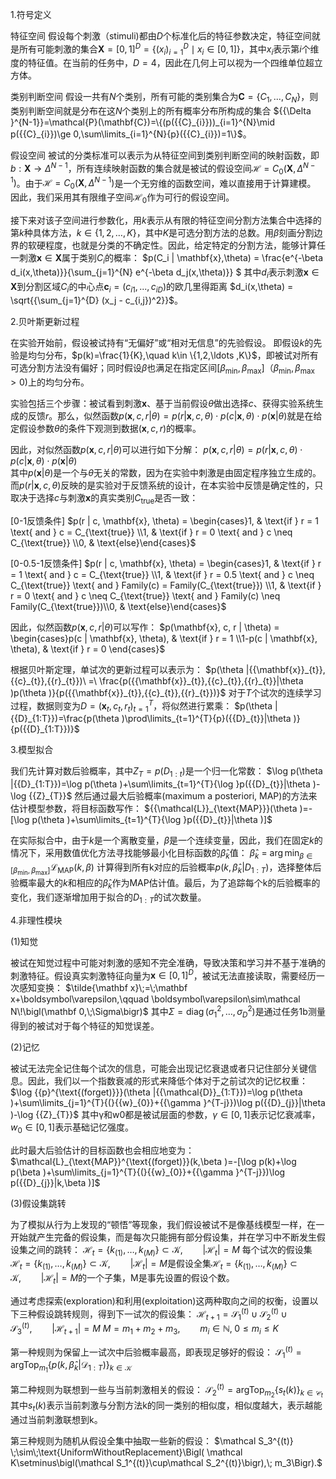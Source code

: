1.符号定义

特征空间  假设每个刺激（stimuli)都由$D$个标准化后的特征参数决定，特征空间就是所有可能刺激的集合$\mathbf{X} = [0, 1]^D = \{(x_i)_{i=1}^D \mid x_i \in [0, 1]\}$，其中${{x}_{i}}$表示第$i$个维度的特征值。在当前的任务中，$D=4$，因此在几何上可以视为一个四维单位超立方体。

类别判断空间  假设一共有$N$个类别，所有可能的类别集合为$\mathbf{C}=\{{{C}_{1}},...,{{C}_{N}}\}$，则类别判断空间就是分布在这$N$个类别上的所有概率分布所构成的集合
${{\Delta }^{N-1}}=\mathcal{P}(\mathbf{C})=\{(p({{C}_{i}}))_{i=1}^{N}\mid p({{C}_{i}})\ge 0,\sum\limits_{i=1}^{N}{p}({{C}_{i}})=1\}$。

假设空间  被试的分类标准可以表示为从特征空间到类别判断空间的映射函数，即$b:\mathbf{X}\to {{\Delta }^{N-1}}$，所有连续映射函数的集合就是被试的假设空间$\mathcal{H}={{C}_{0}}(\mathbf{X},{{\Delta }^{N-1}})$。由于$\mathcal{H}={{C}_{0}}(\mathbf{X},{{\Delta }^{N-1}})$是一个无穷维的函数空间，难以直接用于计算建模。
因此，我们采用其有限维子空间$\mathcal{H_0}$作为可行的假设空间。

接下来对该子空间进行参数化，用$k$表示从有限的特征空间分割方法集合中选择的第$k$种具体方法，$k \in \{1, 2, \dots, K\}$，其中$K$是可选分割方法的总数。用$\beta$刻画分割边界的软硬程度，也就是分类的不确定性。因此，给定特定的分割方法，能够计算任一刺激$\mathbf{x} \in \mathbf{X}$属于类别${C}_{i}$的概率：
	$p(C_i | \mathbf{x},\theta) = \frac{e^{-\beta d_i(x,\theta)}}{\sum_{j=1}^{N} e^{-\beta d_j(x,\theta)}}
    $
其中$d_i$表示刺激$\mathbf{x} \in \mathbf{X}$到分割区域${{C}_{i}}$的中心点${{\mathbf{c}}_{i}}=({{c}_{i1}},...,{{c}_{iD}})$的欧几里得距离 $d_i(x,\theta) = \sqrt{{\sum_{j=1}^{D} (x_j - c_{i,j})^2}}$。


2.贝叶斯更新过程

在实验开始前，假设被试持有“无偏好”或“相对无信息”的先验假设。
即假设$k$的先验是均匀分布，$p(k)=\frac{1}{K},\quad k\in \{1,2,\ldots ,K\}$，即被试对所有可选分割方法没有偏好；同时假设$\beta$也满足在指定区间$[\beta_{\min},\beta_{\max}]$（${{\beta }_{\min }},{{\beta }_{\max }}>0$)上的均匀分布。

实验包括三个步骤：被试看到刺激$\mathbf{x}$、基于当前假设$\theta$做出选择$c$、获得实验系统生成的反馈$r$。那么，似然函数$p(\mathbf{x}, c, r | \theta) = p(r | \mathbf{x}, c, \theta) \cdot p(c | \mathbf{x}, \theta) \cdot p(\mathbf{x} | \theta)$就是在给定假设参数$\theta$的条件下观测到数据$(\mathbf{x}, c, r)$的概率。

因此，对似然函数$p(\mathbf{x}, c, r | \theta)$可以进行如下分解： 
	$p(\mathbf{x}, c, r | \theta) = p(r | \mathbf{x}, c, \theta) \cdot p(c | \mathbf{x}, \theta) \cdot p(\mathbf{x} | \theta)$	
其中$p(\mathbf{x} | \theta)$是一个与$\theta$无关的常数，因为在实验中刺激是由固定程序独立生成的。而$p(r | \mathbf{x}, c, \theta)$反映的是实验对于反馈系统的设计，在本实验中反馈是确定性的，只取决于选择$c$与刺激$\mathbf{x}$的真实类别$C_{\text{true}}$是否一致：

[0-1反馈条件]
	$p(r | c, \mathbf{x}, \theta) = \begin{cases}1, & \text{if } r = 1 \text{ and } c = C_{\text{true}} \\1, & \text{if } r = 0 \text{ and } c \neq C_{\text{true}} \\0, & \text{else}\end{cases}$	

[0-0.5-1反馈条件]
$p(r | c, \mathbf{x}, \theta) = \begin{cases}1, & \text{if } r = 1 \text{ and } c = C_{\text{true}} \\1, & \text{if } r = 0.5 \text{ and } c \neq C_{\text{true}} \text{ and } Family(c) = Family(C_{\text{true}}) \\1, & \text{if } r = 0 \text{ and } c \neq C_{\text{true}} \text{ and } Family(c) \neq Family(C_{\text{true}})\\0, & \text{else}\end{cases}$

因此，似然函数$p(\mathbf{x}, c, r | \theta)$可以写作：
	$p(\mathbf{x}, c, r | \theta) = \begin{cases}p(c | \mathbf{x}, \theta), & \text{if } r = 1 \\1-p(c | \mathbf{x}, \theta), & \text{if } r = 0 \end{cases}$

根据贝叶斯定理，单试次的更新过程可以表示为：
	$p(\theta |{{\mathbf{x}}_{t}},{{c}_{t}},{{r}_{t}})\ =\ \frac{p({{\mathbf{x}}_{t}},{{c}_{t}},{{r}_{t}}|\theta )p(\theta )}{p({{\mathbf{x}}_{t}},{{c}_{t}},{{r}_{t}})}$
对于$T$个试次的连续学习过程，数据则变为$D=({{\mathbf{x}}_{t}},{{c}_{t}},{{r}_{t}})_{t=1}^{T}$，将似然进行累乘：
	$p(\theta |{{D}_{1:T}})=\frac{p(\theta )\prod\limits_{t=1}^{T}{p}({{D}_{t}}|\theta )}{p({{D}_{1:T}})}$

3.模型拟合

我们先计算对数后验概率，其中${{Z}_{T}}=p({{D}_{1:t}})$是一个归一化常数：
	$\log p(\theta |{{D}_{1:T}})=\log p(\theta )+\sum\limits_{t=1}^{T}{\log }p({{D}_{t}}|\theta )-\log {{Z}_{T}}$
然后通过最大后验概率(maximum a posteriori, MAP)的方法来估计模型参数，将目标函数写作：
	${{\mathcal{L}}_{\text{MAP}}}(\theta )=-[\log p(\theta )+\sum\limits_{t=1}^{T}{\log }p({{D}_{t}}|\theta )]$

在实际拟合中，由于$k$是一个离散变量，$\beta$是一个连续变量，因此，我们在固定$k$的情况下，采用数值优化方法寻找能够最小化目标函数的${{\hat{\beta }}_{k}}$值：
	${{\hat{\beta }}_{k}}\ =\ \arg {{\min }_{\beta \in [{{\beta }_{\min }},{{\beta }_{\max }}]}}{{\mathcal{L}}_{\text{MAP}}}(k,\beta )$
计算得到所有k对应的后验概率$p(k,{{\hat{\beta }}_{k}}|{{D}_{1:T}})$，选择整体后验概率最大的$k$和相应的${{\hat{\beta }}_{k}}$作为MAP估计值。最后，为了追踪每个k的后验概率的变化，我们逐渐增加用于拟合的${{D}_{1:T}}$的试次数量。


4.非理性模块

(1)知觉

被试在知觉过程中可能对刺激的感知不完全准确，导致决策和学习并不基于准确的刺激特征。假设真实刺激特征向量为$\mathbf x\in[0,1]^D$，被试无法直接读取，需要经历一次感知变换：
	$\tilde{\mathbf x}\;=\;\mathbf x+\boldsymbol\varepsilon,\qquad
\boldsymbol\varepsilon\sim\mathcal N\!\bigl(\mathbf 0,\;\Sigma\bigr)$
其中$\Sigma=\operatorname{diag}(\sigma_1^{2},\dots,\sigma_D^{2})$是通过任务1b测量得到的被试对于每个特征的知觉误差。

(2)记忆

被试无法完全记住每个试次的信息，可能会出现记忆衰退或者只记住部分关键信息。因此，我们以一个指数衰减的形式来降低个体对于之前试次的记忆权重：
	$\log {{p}^{\text{(forget)}}}(\theta |{{\mathcal{D}}_{1:T}})=\log p(\theta )+\sum\limits_{j=1}^{T}{(}{{w}_{0}}+{{\gamma }^{T-j}})\log p({{D}_{j}}|\theta )-\log {{Z}_{T}}$
其中γ和w0都是被试层面的参数，$\gamma \in [0,1]$表示记忆衰减率，${{w}_{0}}\in [0,1]$表示基础记忆强度。

此时最大后验估计的目标函数也会相应地变为：
	$\mathcal{L}_{\text{MAP}}^{\text{(forget)}}(k,\beta )=-[\log p(k)+\log p(\beta )+\sum\limits_{j=1}^{T}{(}{{w}_{0}}+{{\gamma }^{T-j}})\log p({{D}_{j}}|k,\beta )]$


(3)假设集跳转

为了模拟从行为上发现的“顿悟”等现象，我们假设被试不是像基线模型一样，在一开始就产生完备的假设集，而是每次只能拥有部分假设集，并在学习中不断发生假设集之间的跳转：
	$\mathcal H_t=\{k_{(1)},\dots ,k_{(M)}\}\subset\mathcal K,
\qquad |\mathcal H_t|=M$
每个试次的假设集$\mathcal H_t=\{k_{(1)},\dots ,k_{(M)}\}\subset\mathcal K,
\qquad |\mathcal H_t|=M$是假设全集$\mathcal H_t=\{k_{(1)},\dots ,k_{(M)}\}\subset\mathcal K, \qquad |\mathcal H_t|=M$的一个子集，M是事先设置的假设个数。

通过考虑探索(exploration)和利用(exploitation)这两种取向之间的权衡，设置以下三种假设跳转规则，得到下一试次的假设集：
	$\mathcal H_{t+1}
   =\mathcal S_1^{(t)}\;\cup\;
    \mathcal S_2^{(t)}\;\cup\;
    \mathcal S_3^{(t)},\qquad
|\mathcal H_{t+1}|=M$
$M=m_1+m_2+m_3,\qquad 
m_i\in\mathbb N,\; 0\le m_i\le K$

第一种规则为保留上一试次中后验概率最高，即表现足够好的假设：
	$\mathcal{S}_{1}^{(t)}=\text{arg}\text{To}{{\text{p}}_{{{m}_{1}}}}{{\{p(k,{{\hat{\beta }}_{k}}|{{\mathcal{D}}_{1:T}})\}}_{k\in \mathcal{K}}}$

第二种规则为联想到一些与当前刺激相关的假设：
	$\mathcal{S}_{2}^{(t)}=\text{arg}\text{To}{{\text{p}}_{{{m}_{2}}}}{{\{{{s}_{t}}(k)\}}_{k\in {{\mathcal{C}}_{t}}}}$
其中${{s}_{t}}(k)$表示当前刺激与分割方法k的同一类别的相似度，相似度越大，表示越能通过当前刺激联想到k。

第三种规则为随机从假设全集中抽取一些新的假设：
	$\mathcal S_3^{(t)}
   \;\sim\;\text{UniformWithoutReplacement}\Bigl(
          \mathcal K\setminus\bigl(\mathcal S_1^{(t)}\cup\mathcal S_2^{(t)}\bigr),\;
          m_3\Bigr).$